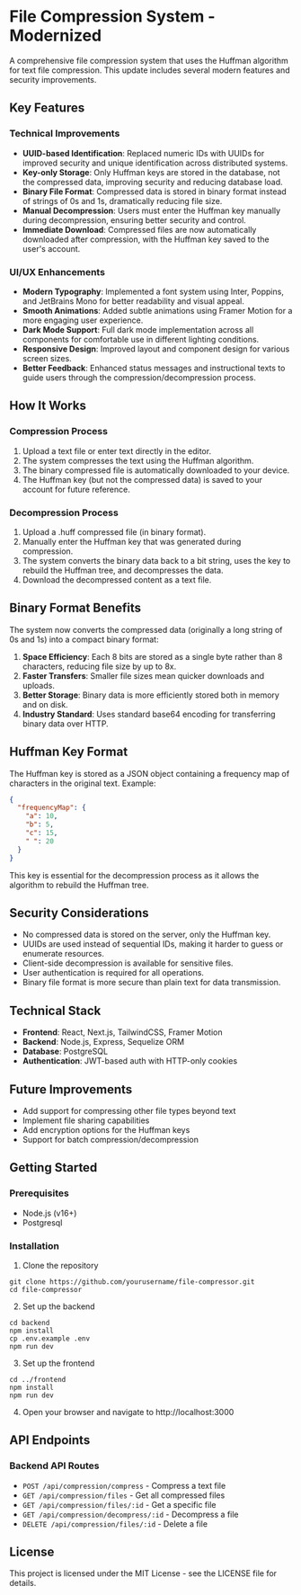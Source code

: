 # File Compression System - Modernized

A comprehensive file compression system that uses the Huffman algorithm for text file compression. This update includes several modern features and security improvements.

## Key Features

### Technical Improvements

- **UUID-based Identification**: Replaced numeric IDs with UUIDs for improved security and unique identification across distributed systems.
- **Key-only Storage**: Only Huffman keys are stored in the database, not the compressed data, improving security and reducing database load.
- **Binary File Format**: Compressed data is stored in binary format instead of strings of 0s and 1s, dramatically reducing file size.
- **Manual Decompression**: Users must enter the Huffman key manually during decompression, ensuring better security and control.
- **Immediate Download**: Compressed files are now automatically downloaded after compression, with the Huffman key saved to the user's account.

### UI/UX Enhancements

- **Modern Typography**: Implemented a font system using Inter, Poppins, and JetBrains Mono for better readability and visual appeal.
- **Smooth Animations**: Added subtle animations using Framer Motion for a more engaging user experience.
- **Dark Mode Support**: Full dark mode implementation across all components for comfortable use in different lighting conditions.
- **Responsive Design**: Improved layout and component design for various screen sizes.
- **Better Feedback**: Enhanced status messages and instructional texts to guide users through the compression/decompression process.

## How It Works

### Compression Process

1. Upload a text file or enter text directly in the editor.
2. The system compresses the text using the Huffman algorithm.
3. The binary compressed file is automatically downloaded to your device.
4. The Huffman key (but not the compressed data) is saved to your account for future reference.

### Decompression Process

1. Upload a .huff compressed file (in binary format).
2. Manually enter the Huffman key that was generated during compression.
3. The system converts the binary data back to a bit string, uses the key to rebuild the Huffman tree, and decompresses the data.
4. Download the decompressed content as a text file.

## Binary Format Benefits

The system now converts the compressed data (originally a long string of 0s and 1s) into a compact binary format:

1. **Space Efficiency**: Each 8 bits are stored as a single byte rather than 8 characters, reducing file size by up to 8x.
2. **Faster Transfers**: Smaller file sizes mean quicker downloads and uploads.
3. **Better Storage**: Binary data is more efficiently stored both in memory and on disk.
4. **Industry Standard**: Uses standard base64 encoding for transferring binary data over HTTP.

## Huffman Key Format

The Huffman key is stored as a JSON object containing a frequency map of characters in the original text. Example:

```json
{
  "frequencyMap": {
    "a": 10,
    "b": 5,
    "c": 15,
    " ": 20
  }
}
```

This key is essential for the decompression process as it allows the algorithm to rebuild the Huffman tree.

## Security Considerations

- No compressed data is stored on the server, only the Huffman key.
- UUIDs are used instead of sequential IDs, making it harder to guess or enumerate resources.
- Client-side decompression is available for sensitive files.
- User authentication is required for all operations.
- Binary file format is more secure than plain text for data transmission.

## Technical Stack

- **Frontend**: React, Next.js, TailwindCSS, Framer Motion
- **Backend**: Node.js, Express, Sequelize ORM
- **Database**: PostgreSQL
- **Authentication**: JWT-based auth with HTTP-only cookies

## Future Improvements

- Add support for compressing other file types beyond text
- Implement file sharing capabilities
- Add encryption options for the Huffman keys
- Support for batch compression/decompression

## Getting Started

### Prerequisites
- Node.js (v16+)
- Postgresql

### Installation

1. Clone the repository
```
git clone https://github.com/yourusername/file-compressor.git
cd file-compressor
```

2. Set up the backend
```
cd backend
npm install
cp .env.example .env
npm run dev
```

3. Set up the frontend
```
cd ../frontend
npm install
npm run dev
```

4. Open your browser and navigate to http://localhost:3000

## API Endpoints

### Backend API Routes

- `POST /api/compression/compress` - Compress a text file
- `GET /api/compression/files` - Get all compressed files
- `GET /api/compression/files/:id` - Get a specific file
- `GET /api/compression/decompress/:id` - Decompress a file
- `DELETE /api/compression/files/:id` - Delete a file

## License

This project is licensed under the MIT License - see the LICENSE file for details. 
